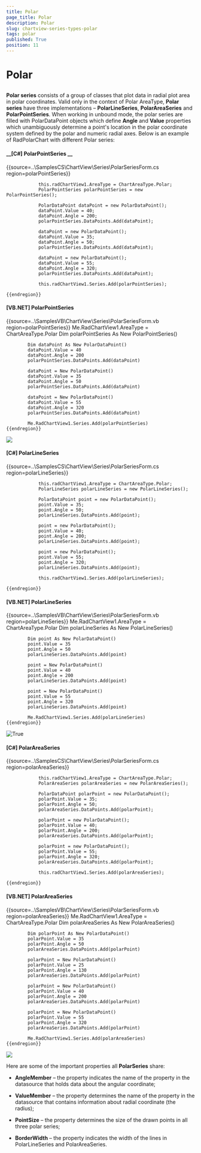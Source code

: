 ```yaml
---
title: Polar
page_title: Polar
description: Polar
slug: chartview-series-types-polar
tags: polar
published: True
position: 11
---
```


# Polar



## 

__Polar series__ consists of a group of classes that plot data in radial plot area in polar coordinates.
          Valid only in the context of Polar AreaType, __Polar series__ have three implementations – __PolarLineSeries__,
          __PolarAreaSeries__ and __PolarPointSeries__. When working in unbound mode, the polar series are filled with
          PolarDataPoint objects which define __Angle__ and __Value__ properties which unambiguously
          determine a point's location in the polar coordinate system defined by the polar and numeric radial axes.
          Below is an example of RadPolarChart with different Polar series:
          
       

#### __[C#] PolarPointSeries __

{{source=..\SamplesCS\ChartView\Series\PolarSeriesForm.cs region=polarPointSeries}}
	            
	            this.radChartView1.AreaType = ChartAreaType.Polar;
	            PolarPointSeries polarPointSeries = new PolarPointSeries();
	            
	            PolarDataPoint dataPoint = new PolarDataPoint();
	            dataPoint.Value = 40;
	            dataPoint.Angle = 200;
	            polarPointSeries.DataPoints.Add(dataPoint);
	            
	            dataPoint = new PolarDataPoint();
	            dataPoint.Value = 35;
	            dataPoint.Angle = 50;
	            polarPointSeries.DataPoints.Add(dataPoint);
	            
	            dataPoint = new PolarDataPoint();
	            dataPoint.Value = 55;
	            dataPoint.Angle = 320;
	            polarPointSeries.DataPoints.Add(dataPoint);
	            
	            this.radChartView1.Series.Add(polarPointSeries);
	
	{{endregion}}



#### __[VB.NET] PolarPointSeries__

{{source=..\SamplesVB\ChartView\Series\PolarSeriesForm.vb region=polarPointSeries}}
	        Me.RadChartView1.AreaType = ChartAreaType.Polar
	        Dim polarPointSeries As New PolarPointSeries()
	
	        Dim dataPoint As New PolarDataPoint()
	        dataPoint.Value = 40
	        dataPoint.Angle = 200
	        polarPointSeries.DataPoints.Add(dataPoint)
	
	        dataPoint = New PolarDataPoint()
	        dataPoint.Value = 35
	        dataPoint.Angle = 50
	        polarPointSeries.DataPoints.Add(dataPoint)
	
	        dataPoint = New PolarDataPoint()
	        dataPoint.Value = 55
	        dataPoint.Angle = 320
	        polarPointSeries.DataPoints.Add(dataPoint)
	
	        Me.RadChartView1.Series.Add(polarPointSeries)
	{{endregion}}

![](images/chartview-series-types-polar001.png)

#### __[C#] PolarLineSeries__

{{source=..\SamplesCS\ChartView\Series\PolarSeriesForm.cs region=polarLineSeries}}
	
	            this.radChartView1.AreaType = ChartAreaType.Polar;
	            PolarLineSeries polarLineSeries = new PolarLineSeries();
	            
	            PolarDataPoint point = new PolarDataPoint();
	            point.Value = 35;
	            point.Angle = 50;
	            polarLineSeries.DataPoints.Add(point);
	            
	            point = new PolarDataPoint();
	            point.Value = 40;
	            point.Angle = 200;
	            polarLineSeries.DataPoints.Add(point);
	            
	            point = new PolarDataPoint();
	            point.Value = 55;
	            point.Angle = 320;
	            polarLineSeries.DataPoints.Add(point);
	
	            this.radChartView1.Series.Add(polarLineSeries);
	            
	{{endregion}}



#### __[VB.NET] PolarLineSeries__

{{source=..\SamplesVB\ChartView\Series\PolarSeriesForm.vb region=polarLineSeries}}
	        Me.RadChartView1.AreaType = ChartAreaType.Polar
	        Dim polarLineSeries As New PolarLineSeries()
	
	        Dim point As New PolarDataPoint()
	        point.Value = 35
	        point.Angle = 50
	        polarLineSeries.DataPoints.Add(point)
	
	        point = New PolarDataPoint()
	        point.Value = 40
	        point.Angle = 200
	        polarLineSeries.DataPoints.Add(point)
	
	        point = New PolarDataPoint()
	        point.Value = 55
	        point.Angle = 320
	        polarLineSeries.DataPoints.Add(point)
	
	        Me.RadChartView1.Series.Add(polarLineSeries)
	{{endregion}}

![True](images/chartview-series-types-polar002.png)

#### __[C#] PolarAreaSeries__

{{source=..\SamplesCS\ChartView\Series\PolarSeriesForm.cs region=polarAreaSeries}}
	            
	            this.radChartView1.AreaType = ChartAreaType.Polar;
	            PolarAreaSeries polarAreaSeries = new PolarAreaSeries();
	
	            PolarDataPoint polarPoint = new PolarDataPoint();
	            polarPoint.Value = 35;
	            polarPoint.Angle = 50;
	            polarAreaSeries.DataPoints.Add(polarPoint);
	
	            polarPoint = new PolarDataPoint();
	            polarPoint.Value = 40;
	            polarPoint.Angle = 200;
	            polarAreaSeries.DataPoints.Add(polarPoint);
	
	            polarPoint = new PolarDataPoint();
	            polarPoint.Value = 55;
	            polarPoint.Angle = 320;
	            polarAreaSeries.DataPoints.Add(polarPoint);
	        
	            this.radChartView1.Series.Add(polarAreaSeries);
	            
	{{endregion}}



#### __[VB.NET] PolarAreaSeries__

{{source=..\SamplesVB\ChartView\Series\PolarSeriesForm.vb region=polarAreaSeries}}
	        Me.RadChartView1.AreaType = ChartAreaType.Polar
	        Dim polarAreaSeries As New PolarAreaSeries()
	
	        Dim polarPoint As New PolarDataPoint()
	        polarPoint.Value = 35
	        polarPoint.Angle = 50
	        polarAreaSeries.DataPoints.Add(polarPoint)
	
	        polarPoint = New PolarDataPoint()
	        polarPoint.Value = 25
	        polarPoint.Angle = 130
	        polarAreaSeries.DataPoints.Add(polarPoint)
	
	        polarPoint = New PolarDataPoint()
	        polarPoint.Value = 40
	        polarPoint.Angle = 200
	        polarAreaSeries.DataPoints.Add(polarPoint)
	
	        polarPoint = New PolarDataPoint()
	        polarPoint.Value = 55
	        polarPoint.Angle = 320
	        polarAreaSeries.DataPoints.Add(polarPoint)
	
	        Me.RadChartView1.Series.Add(polarAreaSeries)
	{{endregion}}

![](images/chartview-series-types-polar003.png)

Here are some of the important properties all __PolarSeries__ share:

* __AngleMember__ – the property indicates the name of the property in the datasource that holds data about the angular coordinate;
              

* __ValueMember__ – the property determines the name of the property in the datasource that contains information about radial coordinate (the radius);
              

* __PointSize__ – the property determines the size of the drawn points in all three polar series;
              

* __BorderWidth__ – the property indicates the width of the lines in PolarLineSeries and PolarAreaSeries.
              
